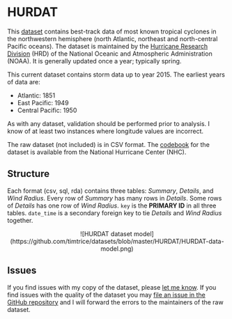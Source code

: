 # HURDAT

This [dataset](http://www.nhc.noaa.gov/data/#hurdat) contains best-track data of most known tropical cyclones in the northwestern hemisphere (north Atlantic, northeast and north-central Pacific oceans). The dataset is maintained by the [Hurricane Research Division](http://www.aoml.noaa.gov/hrd/data_sub/re_anal.html) (HRD) of the National Oceanic and Atmospheric Administration (NOAA). It is generally updated once a year; typically spring.

This current dataset contains storm data up to year 2015. The earliest years of data are:

* Atlantic: 1851
* East Pacific: 1949
* Central Pacific: 1950

As with any dataset, validation should be performed prior to analysis. I know of at least two instances where longitude values are incorrect. 

The raw dataset (not included) is in CSV format. The [codebook](http://www.nhc.noaa.gov/data/hurdat/hurdat2-format-atlantic.pdf) for the dataset is available from the National Hurricane Center (NHC). 

## Structure

Each format (csv, sql, rda) contains three tables: <var>Summary</var>, <var>Details</var>, and <var>Wind Radius</var>. Every row of <var>Summary</var> has many rows in <var>Details</var>. Some rows of <var>Details</var> has one row of <var>Wind Radius</var>. 
`key` is the **PRIMARY ID** in all three tables. `date_time` is a secondary foreign key to tie <var>Details</var> and <var>Wind Radius</var> together. 

<center>![HURDAT dataset model](https://github.com/timtrice/datasets/blob/master/HURDAT/HURDAT-data-model.png)</center>

## Issues

If you find issues with my copy of the dataset, please [let me know](https://github.com/timtrice/datasets/issues). If you find issues with the quality of the dataset you may [file an issue in the GitHub repository](https://github.com/timtrice/datasets/issues) and I will forward the errors to the maintainers of the raw dataset.
